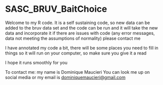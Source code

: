 # SASC_BRUV_BaitChoice

Welcome to my R code. It is a self sustaining code, so new data can be added to the bruv data set and the code can be run and it will take the new data and incorporate it if there are issues with code (any error messages, data not meeting the assumptions of normality) please contact me

I have annotated my code a bit, there will be some places you need to fill in things so it will run on your computer, so make sure you give it a read

I hope it runs smoothly for you

To contact me: my name is Dominique Maucieri
You can look me up on social media or my email is dominiquemaucieri@gmail.com

